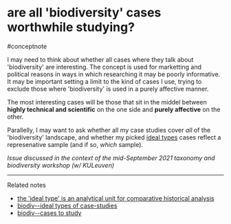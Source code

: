 # are all 'biodiversity' cases worthwhile studying?
#conceptnote

I may need to think about whether all cases where they talk about 'biodiversity' are interesting. The concept is used for marketting and political reasons in ways in which researching it may be poorly informative. It may be important setting a limit to the kind of cases I use, trying to exclude those where 'biodiversity' is used in a purely affective manner. 

The most interesting cases will be those that sit in the middel between **highly technical and scientific** on the one side and **purely affective** on the other.


Parallelly, I may want to ask whether all my case studies cover *all* of the 'biodiversity' landscape, and whether my picked [ideal types](the%20'ideal%20type'%20is%20an%20analytical%20unit%20for%20comparative%20historical%20analysis.md) cases reflect a represenative sample (and if so, *which* sample).


*Issue discussed in the context of the mid-September 2021 taxonomy and biodiversity workshop (w/ KULeuven)*



---

Related notes
- [the 'ideal type' is an analytical unit for comparative historical analysis](the%20'ideal%20type'%20is%20an%20analytical%20unit%20for%20comparative%20historical%20analysis.md)
- [biodiv--ideal types of case-studies](biodiv--ideal%20types%20of%20case-studies.md)
- [biodiv--cases to study](biodiv--cases%20to%20study.md)

